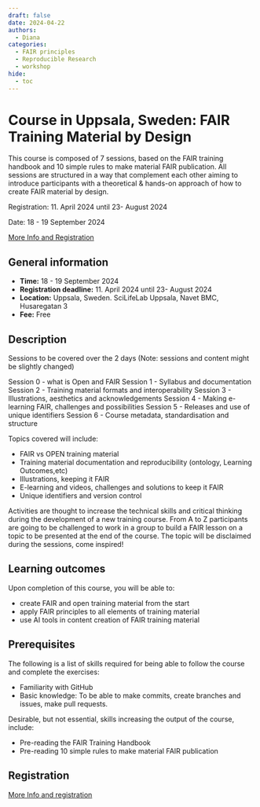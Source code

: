 ```yaml
---
draft: false
date: 2024-04-22
authors:
  - Diana
categories:
  - FAIR principles
  - Reproducible Research
  - workshop
hide:
  - toc
---
```


# Course in Uppsala, Sweden: FAIR Training Material by Design

This course is composed of 7 sessions, based on the FAIR training handbook and 10 simple rules to make material FAIR publication. All sessions are structured in a way that complement each other aiming to introduce participants with a theoretical & hands-on approach of how to create FAIR material by design.

Registration: 11. April 2024 until  23- August 2024

Date: 18 - 19 September 2024

[More Info and Registration](https://training.scilifelab.se/events/fair-training-material-by-design) 

<!-- more -->

## General information 

* __Time:__ 18 - 19 September 2024
* __Registration deadline:__ 11. April 2024 until  23- August 2024
* __Location:__   Uppsala, Sweden. SciLifeLab Uppsala, Navet BMC, Husaregatan 3
* __Fee:__ Free

## Description

Sessions to be covered over the 2 days (Note: sessions and content might be slightly changed)

Session 0 - what is Open and FAIR
Session 1 - Syllabus and documentation
Session 2 - Training material formats and interoperability
Session 3 - Illustrations, aesthetics and acknowledgements
Session 4 - Making e-learning FAIR, challenges and possibilities
Session 5 - Releases and use of unique identifiers
Session 6 - Course metadata, standardisation and structure

Topics covered will include:
* FAIR vs OPEN training material
* Training material documentation and reproducibility (ontology, Learning Outcomes,etc)
* Illustrations, keeping it FAIR
* E-learning and videos, challenges and solutions to keep it FAIR
* Unique identifiers and version control

Activities are thought to increase the technical skills and critical thinking during the development of a new training course. From A to Z participants are going to be challenged to work in a group to build a FAIR lesson on a topic to be presented at the end of the course. The topic will be disclaimed during the sessions, come inspired!

## Learning outcomes

Upon completion of this course, you will be able to:

* create FAIR and open training material from the start
* apply FAIR principles to all elements of training material
* use AI tools in content creation of FAIR training material

## Prerequisites

The following is a list of skills required for being able to follow the course and complete the exercises:

* Familiarity with GitHub
* Basic knowledge: To be able to make commits, create branches and issues, make pull requests.

Desirable, but not essential, skills increasing the output of the course, include:

* Pre-reading the FAIR Training Handbook
* Pre-reading 10 simple rules to make material FAIR publication

## Registration

[More Info and registration](https://training.scilifelab.se/events/fair-training-material-by-design) 

